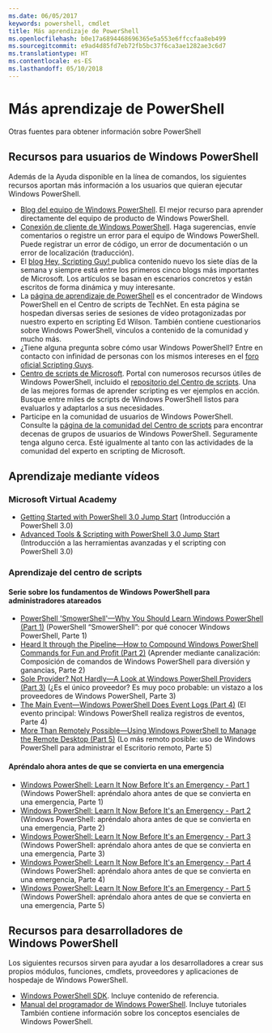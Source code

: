 ```yaml
---
ms.date: 06/05/2017
keywords: powershell, cmdlet
title: Más aprendizaje de PowerShell
ms.openlocfilehash: b0e17a6894468696365e5a553e6ffccfaa8eb499
ms.sourcegitcommit: e9ad4d85fd7eb72fb5bc37f6ca3ae1282ae3c6d7
ms.translationtype: HT
ms.contentlocale: es-ES
ms.lasthandoff: 05/10/2018
---
```

# <a name="more-powershell-learning"></a>Más aprendizaje de PowerShell

Otras fuentes para obtener información sobre PowerShell

## <a name="resources-for-windows-powershell-users"></a>Recursos para usuarios de Windows PowerShell

Además de la Ayuda disponible en la línea de comandos, los siguientes recursos aportan más información a los usuarios que quieran ejecutar Windows PowerShell.

- [Blog del equipo de Windows PowerShell](http://blogs.msdn.com/b/powershell/). El mejor recurso para aprender directamente del equipo de producto de Windows PowerShell.
- [Conexión de cliente de Windows PowerShell](http://Connect.Microsoft.com/PowerShell). Haga sugerencias, envíe comentarios o registre un error para el equipo de Windows PowerShell. Puede registrar un error de código, un error de documentación o un error de localización (traducción).
- El [blog Hey, Scripting Guy! ](https://blogs.technet.microsoft.com/heyscriptingguy/) publica contenido nuevo los siete días de la semana y siempre está entre los primeros cinco blogs más importantes de Microsoft. Los artículos se basan en escenarios concretos y están escritos de forma dinámica y muy interesante.
- La [página de aprendizaje de PowerShell](https://blogs.technet.microsoft.com/heyscriptingguy/2015/01/04/weekend-scripter-the-best-ways-to-learn-powershell/) es el concentrador de Windows PowerShell en el Centro de scripts de TechNet. En esta página se hospedan diversas series de sesiones de vídeo protagonizadas por nuestro experto en scripting Ed Wilson. También contiene cuestionarios sobre Windows PowerShell, vínculos a contenido de la comunidad y mucho más.
- ¿Tiene alguna pregunta sobre cómo usar Windows PowerShell? Entre en contacto con infinidad de personas con los mismos intereses en el [foro oficial Scripting Guys](http://social.technet.microsoft.com/forums/itcg/threads/).
- [Centro de scripts de Microsoft](https://technet.microsoft.com/scriptcenter). Portal con numerosos recursos útiles de Windows PowerShell, incluido el [repositorio del Centro de scripts](http://gallery.technet.microsoft.com/scriptcenter/). Una de las mejores formas de aprender scripting es ver ejemplos en acción. Busque entre miles de scripts de Windows PowerShell listos para evaluarlos y adaptarlos a sus necesidades.
- Participe en la comunidad de usuarios de Windows PowerShell. Consulte la [página de la comunidad del Centro de scripts](https://technet.microsoft.com/scriptcenter/hh182567.aspx) para encontrar decenas de grupos de usuarios de Windows PowerShell. Seguramente tenga alguno cerca. Esté igualmente al tanto con las actividades de la comunidad del experto en scripting de Microsoft.

## <a name="video-training"></a>Aprendizaje mediante vídeos

### <a name="microsoft-virtual-academy"></a>Microsoft Virtual Academy
- [Getting Started with PowerShell 3.0 Jump Start](https://mva.microsoft.com/en-US/training-courses/getting-started-with-powershell-30-jump-start-8276) (Introducción a PowerShell 3.0)
- [Advanced Tools & Scripting with PowerShell 3.0 Jump Start](https://mva.microsoft.com/en-US/training-courses/advanced-tools-scripting-with-powershell-30-jump-start-8231) (Introducción a las herramientas avanzadas y el scripting con PowerShell 3.0)

### <a name="script-center-learn"></a>Aprendizaje del centro de scripts
#### <a name="windows-powershell-essentials-for-the-busy-admin-series"></a>Serie sobre los fundamentos de Windows PowerShell para administradores atareados
- [PowerShell 'SmowerShell'—Why You Should Learn Windows PowerShell &#40;Part 1&#41;](http://dlbmodigital.microsoft.com/webcasts/wmv/23976_Dnl_L.wmv) (PowerShell “SmowerShell”: por qué conocer Windows PowerShell, Parte 1)
- [Heard It through the Pipeline—How to Compound Windows PowerShell Commands for Fun and Profit &#40;Part 2&#41;](http://dlbmodigital.microsoft.com/webcasts/wmv/23977_Dnl_L.wmv) (Aprender mediante canalización: Composición de comandos de Windows PowerShell para diversión y ganancias, Parte 2)
- [Sole Provider? Not Hardly—A Look at Windows PowerShell Providers &#40;Part 3&#41;](http://dlbmodigital.microsoft.com/webcasts/wmv/23978_Dnl_L.wmv) (¿Es el único proveedor? Es muy poco probable: un vistazo a los proveedores de Windows PowerShell, Parte 3)
- [The Main Event—Windows PowerShell Does Event Logs &#40;Part 4&#41;](http://dlbmodigital.microsoft.com/webcasts/wmv/23979_Dnl_L.wmv) (El evento principal: Windows PowerShell realiza registros de eventos, Parte 4)
- [More Than Remotely Possible—Using Windows PowerShell to Manage the Remote Desktop &#40;Part 5&#41;](http://dlbmodigital.microsoft.com/webcasts/wmv/23980_Dnl_L.wmv) (Lo más remoto posible: uso de Windows PowerShell para administrar el Escritorio remoto, Parte 5)

#### <a name="learn-it-now-before-its-an-emergency"></a>Apréndalo ahora antes de que se convierta en una emergencia
- [Windows PowerShell: Learn It Now Before It's an Emergency - Part 1](http://dlbmodigital.microsoft.com/webcasts/wmv/1032481530_Dnl_L.wmv) (Windows PowerShell: apréndalo ahora antes de que se convierta en una emergencia, Parte 1)
- [Windows PowerShell: Learn It Now Before It's an Emergency - Part 2](http://dlbmodigital.microsoft.com/webcasts/wmv/1032481542_Dnl_L.wmv) (Windows PowerShell: apréndalo ahora antes de que se convierta en una emergencia, Parte 2)
- [Windows PowerShell: Learn It Now Before It's an Emergency - Part 3](http://dlbmodigital.microsoft.com/webcasts/wmv/1032481548_Dnl_L.wmv) (Windows PowerShell: apréndalo ahora antes de que se convierta en una emergencia, Parte 3)
- [Windows PowerShell: Learn It Now Before It's an Emergency - Part 4](http://dlbmodigital.microsoft.com/webcasts/wmv/1032481552_Dnl_L.wmv) (Windows PowerShell: apréndalo ahora antes de que se convierta en una emergencia, Parte 4)
- [Windows PowerShell: Learn It Now Before It's an Emergency - Part 5](http://dlbmodigital.microsoft.com/webcasts/wmv/1032481554_Dnl_L.wmv) (Windows PowerShell: apréndalo ahora antes de que se convierta en una emergencia, Parte 5)

## <a name="resources-for-windows-powershell-developers"></a>Recursos para desarrolladores de Windows PowerShell

Los siguientes recursos sirven para ayudar a los desarrolladores a crear sus propios módulos, funciones, cmdlets, proveedores y aplicaciones de hospedaje de Windows PowerShell.

- [Windows PowerShell SDK](http://go.microsoft.com/fwlink/p/?LinkID=89595). Incluye contenido de referencia.
- [Manual del programador de Windows PowerShell](http://go.microsoft.com/fwlink/p/?LinkID=89596). Incluye tutoriales También contiene información sobre los conceptos esenciales de Windows PowerShell.
